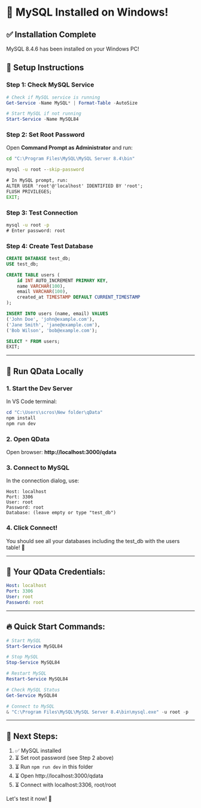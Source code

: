 # 🎉 MySQL Installed on Windows!

## ✅ Installation Complete

MySQL 8.4.6 has been installed on your Windows PC!

## 🔧 Setup Instructions

### Step 1: Check MySQL Service

```powershell
# Check if MySQL service is running
Get-Service -Name MySQL* | Format-Table -AutoSize

# Start MySQL if not running
Start-Service -Name MySQL84
```

### Step 2: Set Root Password

Open **Command Prompt as Administrator** and run:

```cmd
cd "C:\Program Files\MySQL\MySQL Server 8.4\bin"

mysql -u root --skip-password

# In MySQL prompt, run:
ALTER USER 'root'@'localhost' IDENTIFIED BY 'root';
FLUSH PRIVILEGES;
EXIT;
```

### Step 3: Test Connection

```cmd
mysql -u root -p
# Enter password: root
```

### Step 4: Create Test Database

```sql
CREATE DATABASE test_db;
USE test_db;

CREATE TABLE users (
    id INT AUTO_INCREMENT PRIMARY KEY,
    name VARCHAR(100),
    email VARCHAR(100),
    created_at TIMESTAMP DEFAULT CURRENT_TIMESTAMP
);

INSERT INTO users (name, email) VALUES 
('John Doe', 'john@example.com'),
('Jane Smith', 'jane@example.com'),
('Bob Wilson', 'bob@example.com');

SELECT * FROM users;
EXIT;
```

---

## 🚀 Run QData Locally

### 1. Start the Dev Server

In VS Code terminal:

```powershell
cd "C:\Users\scros\New folder\qData"
npm install
npm run dev
```

### 2. Open QData

Open browser: **http://localhost:3000/qdata**

### 3. Connect to MySQL

In the connection dialog, use:

```
Host: localhost
Port: 3306
User: root
Password: root
Database: (leave empty or type "test_db")
```

### 4. Click Connect!

You should see all your databases including the test_db with the users table! 🎉

---

## 🎯 Your QData Credentials:

```yaml
Host: localhost
Port: 3306
User: root
Password: root
```

---

## 🔥 Quick Start Commands:

```powershell
# Start MySQL
Start-Service MySQL84

# Stop MySQL
Stop-Service MySQL84

# Restart MySQL
Restart-Service MySQL84

# Check MySQL Status
Get-Service MySQL84

# Connect to MySQL
& "C:\Program Files\MySQL\MySQL Server 8.4\bin\mysql.exe" -u root -p
```

---

## 📝 Next Steps:

1. ✅ MySQL installed
2. ⏳ Set root password (see Step 2 above)
3. ⏳ Run `npm run dev` in this folder
4. ⏳ Open http://localhost:3000/qdata
5. ⏳ Connect with localhost:3306, root/root

Let's test it now! 🚀
